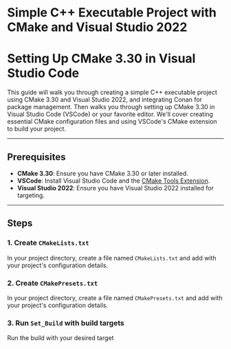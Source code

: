 # Simple C++ Executable Project with CMake and Visual Studio 2022


# Setting Up CMake 3.30 in Visual Studio Code

This guide will walk you through creating a simple C++ executable project using CMake 3.30 and Visual Studio 2022, and integrating Conan for package management.
Then walks you through setting up CMake 3.30 in Visual Studio Code (VSCode) or your favorite editor. We'll cover creating essential CMake configuration files and using VSCode's CMake extension to build your project.

---

## Prerequisites

- **CMake 3.30**: Ensure you have CMake 3.30 or later installed.
- **VSCode**: Install Visual Studio Code and the [CMake Tools Extension](https://marketplace.visualstudio.com/items?itemName=ms-vscode.cmake-tools).
- **Visual Studio 2022**: Ensure you have Visual Studio 2022 installed for targeting.

---

## Steps

### 1. Create `CMakeLists.txt`

In your project directory, create a file named `CMakeLists.txt` and add with your project's configuration details.

### 2. Create `CMakePresets.txt`
In your project directory, create a file named `CMakePresets.txt` and add with your project's configuration details.

### 3. Run `Set_Build` with build targets
Run the build with your desired target
